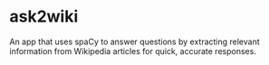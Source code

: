 # ask2wiki
An app that uses spaCy to answer questions by extracting relevant information from Wikipedia articles for quick, accurate responses.
